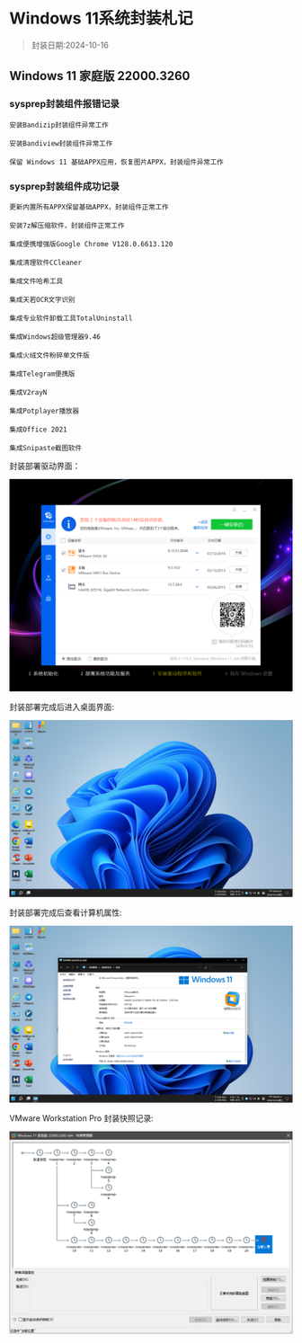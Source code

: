 # Windows 11系统封装札记

> 封装日期:2024-10-16

## Windows 11 家庭版 22000.3260

### sysprep封装组件报错记录

    安装Bandizip封装组件异常工作

    安装Bandiview封装组件异常工作

    保留 Windows 11 基础APPX应用，恢复图片APPX，封装组件异常工作

### sysprep封装组件成功记录

    更新内置所有APPX保留基础APPX，封装组件正常工作

    安装7z解压缩软件，封装组件正常工作

    集成便携增强版Google Chrome V128.0.6613.120

    集成清理软件CCleaner

    集成文件哈希工具

    集成天若OCR文字识别

    集成专业软件卸载工具TotalUninstall

    集成Windows超级管理器9.46

    集成火绒文件粉碎单文件版

    集成Telegram便携版

    集成V2rayN

    集成Potplayer播放器

    集成Office 2021

    集成Snipaste截图软件

封装部署驱动界面：

![image](/img/Windows11封装札记/1.png "封装部署驱动界面")

封装部署完成后进入桌面界面:

![image](/img/Windows11封装札记/2.png "封装部署完成后进入桌面界面")

封装部署完成后查看计算机属性:

![image](/img/Windows11封装札记/3.png "封装部署完成后查看计算机属性")

VMware Workstation Pro 封装快照记录:

![image](/img/Windows11封装札记/4.png "VMware Workstation Pro 封装快照记录")